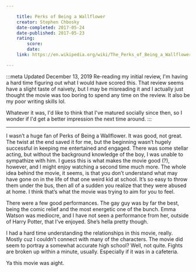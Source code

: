 ```yaml
---

    title: Perks of Being a Wallflower
    creator: Stephen Chbosky
    date-completed: 2017-05-24
    date-published: 2017-05-23
    rating:
        score:
        date:
    link: https://en.wikipedia.org/wiki/The_Perks_of_Being_a_Wallflower_(film)

---
```


:::meta
<time datetime="2019-12-13T15:26">Updated December 13, 2019</time>
Re-reading my initial review, I'm having a hard time figuring out what I would have scored this. That review seems have a slight taste of naivety, but I may be misreading it and I actually just thought the movie was too boring to spend any time on the review. It also be my poor writing skills lol.

Whatever it was, I'd like to think that I've matured socially since then, so I wonder if I'd get a better impression the next time around.
:::

---

I wasn’t a huge fan of Perks of Being a Wallflower. It was good, not great. The twist at the end saved it for me, but the beginning wasn’t hugely successful in keeping me entertained and engaged. There was some stellar acting, but without the background knowledge of the boy, I was unable to sympathize with him. I guess this is what makes the movie good (?), however, and I might enjoy watching a second time much more. The whole idea behind the movie, it seems, is that you don’t understand what may have gone on in the life of that one weird kid at school. It’s so easy to throw them under the bus, then all of a sudden you realize that they were abused at home. I think that’s what the movie was trying to aim for you to feel.

There were a few good performances. The gay guy was by far the best, being the comic relief and the most energetic one of the bunch. Emma Watson was mediocre, and I have not seen a performance from her, outside of Harry Potter, that I’ve enjoyed. She’s hella pretty though.

I had a hard time understanding the relationships in this movie, really. Mostly cuz I couldn’t connect with many of the characters. The movie did seem to portray a somewhat accurate high school? Well, not quite. Fights are broken up within a minute, usually. Especially if it was in a cafeteria.

Ya this movie was aight.